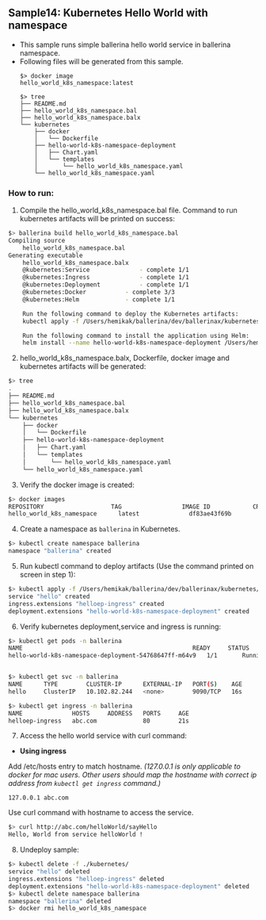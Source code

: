 ## Sample14: Kubernetes Hello World with namespace

- This sample runs simple ballerina hello world service in ballerina namespace.
- Following files will be generated from this sample.
    ``` 
    $> docker image
    hello_world_k8s_namespace:latest
    
    $> tree
    ├── README.md
    ├── hello_world_k8s_namespace.bal
    ├── hello_world_k8s_namespace.balx
    └── kubernetes
        ├── docker
        │   └── Dockerfile
        ├── hello-world-k8s-namespace-deployment
        │   ├── Chart.yaml
        │   └── templates
        │       └── hello_world_k8s_namespace.yaml
        └── hello_world_k8s_namespace.yaml
    ```
### How to run:

1. Compile the  hello_world_k8s_namespace.bal file. Command to run kubernetes artifacts will be printed on success:
```bash
$> ballerina build hello_world_k8s_namespace.bal
Compiling source
    hello_world_k8s_namespace.bal
Generating executable
    hello_world_k8s_namespace.balx
	@kubernetes:Service 			 - complete 1/1
	@kubernetes:Ingress 			 - complete 1/1
	@kubernetes:Deployment 			 - complete 1/1
	@kubernetes:Docker 			 - complete 3/3
	@kubernetes:Helm 			 - complete 1/1

	Run the following command to deploy the Kubernetes artifacts:
	kubectl apply -f /Users/hemikak/ballerina/dev/ballerinax/kubernetes/samples/sample14/kubernetes/

	Run the following command to install the application using Helm:
	helm install --name hello-world-k8s-namespace-deployment /Users/hemikak/ballerina/dev/ballerinax/kubernetes/samples/sample14/kubernetes/hello-world-k8s-namespace-deployment
```

2. hello_world_k8s_namespace.balx, Dockerfile, docker image and kubernetes artifacts will be generated: 
```bash
$> tree
.
├── README.md
├── hello_world_k8s_namespace.bal
├── hello_world_k8s_namespace.balx
└── kubernetes
    ├── docker
    │   └── Dockerfile
    ├── hello-world-k8s-namespace-deployment
    │   ├── Chart.yaml
    │   └── templates
    │       └── hello_world_k8s_namespace.yaml
    └── hello_world_k8s_namespace.yaml
```

3. Verify the docker image is created:
```bash
$> docker images
REPOSITORY                   TAG                 IMAGE ID            CREATED             SIZE
hello_world_k8s_namespace      latest              df83ae43f69b        2 minutes ago        102MB

```

4. Create a namespace as `ballerina` in Kubernetes.
```bash
$> kubectl create namespace ballerina
namespace "ballerina" created
```

5. Run kubectl command to deploy artifacts (Use the command printed on screen in step 1):
```bash
$> kubectl apply -f /Users/hemikak/ballerina/dev/ballerinax/kubernetes/samples/sample14/kubernetes/
service "hello" created
ingress.extensions "helloep-ingress" created
deployment.extensions "hello-world-k8s-namespace-deployment" created
```

6. Verify kubernetes deployment,service and ingress is running:
```bash
$> kubectl get pods -n ballerina
NAME                                                READY     STATUS    RESTARTS   AGE
hello-world-k8s-namespace-deployment-54768647ff-m64v9   1/1       Running   0          4s


$> kubectl get svc -n ballerina
NAME      TYPE        CLUSTER-IP      EXTERNAL-IP   PORT(S)    AGE
hello     ClusterIP   10.102.82.244   <none>        9090/TCP   16s

$> kubectl get ingress -n ballerina
NAME              HOSTS     ADDRESS   PORTS     AGE
helloep-ingress   abc.com             80        21s
```

7. Access the hello world service with curl command:

- **Using ingress**

Add /etc/hosts entry to match hostname.
_(127.0.0.1 is only applicable to docker for mac users. Other users should map the hostname with correct ip address 
from `kubectl get ingress` command.)_
 ```
 127.0.0.1 abc.com
 ```
Use curl command with hostname to access the service.
```bash
$> curl http://abc.com/helloWorld/sayHello
Hello, World from service helloWorld !
```

8. Undeploy sample:
```bash
$> kubectl delete -f ./kubernetes/
service "hello" deleted
ingress.extensions "helloep-ingress" deleted
deployment.extensions "hello-world-k8s-namespace-deployment" deleted
$> kubectl delete namespace ballerina
namespace "ballerina" deleted
$> docker rmi hello_world_k8s_namespace

```